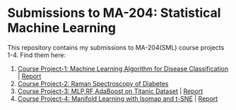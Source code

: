 # Submissions to MA-204: Statistical Machine Learning

This repository contains my submissions to MA-204(SML) course projects 1-4. Find them here: 

1. [Course Project-1: Machine Learning Algorithm for Disease Classification](./project-1/) | [Report](https://drive.google.com/file/d/14llFv3lFtiYoVKld-LfnwwHYNYlyB_us/view?usp=share_link)
2. [Course Project-2: Raman Spectroscopy of Diabetes](./project-2/)
3. [Course Project-3: MLP,RF,AdaBoost on Titanic Dataset](./project-3/) | [Report](https://drive.google.com/file/d/1jjDA3sp9ojABbI47IXsINBNFPRMUTp1j/view?usp=share_link)
4. [Course Project-4: Manifold Learning with Isomap and t-SNE](./project-4/) | [Report](https://drive.google.com/file/d/16BJ7av4TFtgInsXVGUvTuw-V68zQaAhg/view?usp=share_link)
